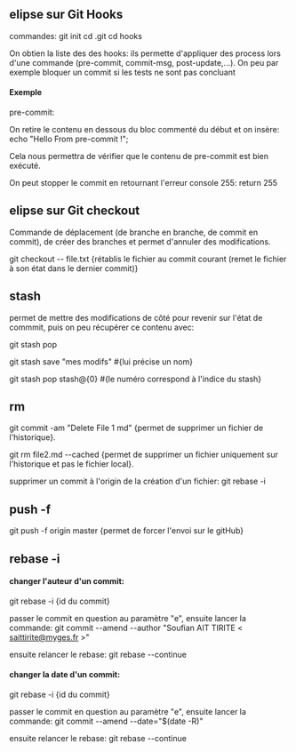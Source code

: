 ## elipse sur Git Hooks

commandes:
git init
cd .git
cd hooks

On obtien la liste des des hooks: ils permette d'appliquer des process lors d'une commande (pre-commit, commit-msg, post-update,...).
On peu par exemple bloquer un commit si les tests ne sont pas concluant

#### Exemple

pre-commit:

On retire le contenu en dessous du bloc commenté du début et on insère:
echo "Hello From pre-commit !";

Cela nous permettra de vérifier que le contenu de pre-commit est bien exécuté.

On peut stopper le commit en retournant l'erreur console 255: 
return 255

## elipse sur Git checkout

Commande de déplacement (de branche en branche, de commit en commit), de créer des branches et permet d'annuler des modifications.

git checkout -- file.txt {rétablis le fichier au commit courant (remet le fichier à son état dans le dernier commit)}

## stash

permet de mettre des modifications de côté pour revenir sur l'état de commmit, puis on peu récupérer ce contenu avec:

git stash pop

git stash save "mes modifs" #{lui précise un nom}

git stash pop stash@\{0\} #{le numéro correspond à l'indice du stash}

## rm

git commit -am "Delete File 1 md" {permet de supprimer un fichier de l'historique}.

git rm file2.md --cached {permet de supprimer un fichier uniquement sur l'historique et pas le fichier local}.

supprimer un commit à l'origin de la création d'un fichier:
git rebase -i <numcommit>

## push -f

git push -f origin master {permet de forcer l'envoi sur le gitHub}

## rebase -i

#### changer l'auteur d'un commit:
git rebase -i {id du commit}

passer le commit en question au paramètre "e",
ensuite lancer la commande:
git commit --amend --author "Soufian AIT TIRITE < saittirite@myges.fr >"

ensuite relancer le rebase: 
git rebase --continue

#### changer la date d'un commit:
git rebase -i {id du commit}

passer le commit en question au paramètre "e",
ensuite lancer la commande:
git commit --amend --date="$(date -R)"

ensuite relancer le rebase: 
git rebase --continue

